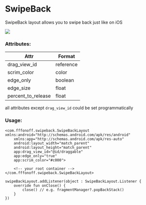 # SwipeBack
SwipeBack layout allows you to swipe back just like on iOS

![](img/demo.gif)

### Attributes:

| Attr               | Format    |
| ------------------ | --------- |
| drag_view_id       | reference |
| scrim_color        | color     |
| edge_only          | boolean   |
| edge_size          | float     |
| percent_to_release | float     |

all attributes except `drag_view_id` could be set programmatically

### Usage:

```
<com.fffonoff.swipeback.SwipeBackLayout xmlns:android="http://schemas.android.com/apk/res/android"
    xmlns:app="http://schemas.android.com/apk/res-auto"
    android:layout_width="match_parent"
    android:layout_height="match_parent"
    app:drag_view_id="@id/draggable"
    app:edge_only="true"
    app:scrim_color="#c000">

    <!-- your root container -->
</com.fffonoff.swipeback.SwipeBackLayout>
```

```
swipeBackLayout.addListener(object : SwipeBackLayout.Listener {
    override fun onClose() {
        close() // e.g. fragmentManager?.popBackStack()
    }
})
```
